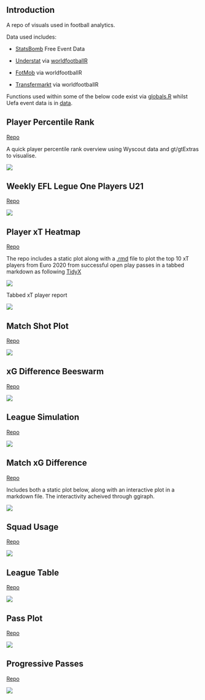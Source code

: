 ## Introduction

A repo of visuals used in football analytics.

Data used includes:

-   [StatsBomb](https://github.com/statsbomb/open-data) Free Event Data

-   [Understat](https://understat.com/) via [worldfootballR](https://github.com/JaseZiv/worldfootballR)

-   [FotMob](https://www.fotmob.com/) via worldfootballR

-   [Transfermarkt](https://www.transfermarkt.com/) via worldfootballR

Functions used within some of the below code exist via [globals.R](https://github.com/Markjwilkins/analytics_toolbox/blob/main/globals.R) whilst Uefa event data is in [data](https://github.com/Markjwilkins/analytics_toolbox/tree/main/data).

## Player Percentile Rank

[Repo](https://github.com/Markjwilkins/analytics_toolbox/tree/main/R/player_percentile)

A quick player percentile rank overview using Wyscout data and gt/gtExtras to visualise.

![](R/player_percentile/o_arblaster_overview.png)

## Weekly EFL Legue One Players U21

[Repo](https://github.com/Markjwilkins/analytics_toolbox/tree/main/R/weekly_young_players)

![](R/weekly_young_players/league_one_week_6.png)

## Player xT Heatmap

[Repo](https://github.com/Markjwilkins/analytics_toolbox/tree/main/R/xt_plot)

The repo includes a static plot along with a [.rmd](https://github.com/Markjwilkins/analytics_toolbox/blob/main/R/xt_plot/euros_xt.Rmd) file to plot the top 10 xT players from Euro 2020 from successful open play passes in a tabbed markdown as following [TidyX](https://github.com/thebioengineer/TidyX/tree/master/TidyTuesday_Explained/137-Magically_Multiplying_Tabs_in_Reports)

![](R/xt_plot/Jordi%20Alba%20Ramos_xt_plot_full.jpg)

Tabbed xT player report

![](R/xt_plot/tabbed_xt.jpg)

## Match Shot Plot

[Repo](https://github.com/Markjwilkins/analytics_toolbox/tree/main/R/match_shot_plot)

![](R/match_shot_plot/match_shot_map.jpg)

## xG Difference Beeswarm

[Repo](https://github.com/Markjwilkins/analytics_toolbox/tree/main/R/xg_difference_beeswarm)

![](R/xg_difference_beeswarm/league_one_xg_beeswarm_full.jpg)

## League Simulation

[Repo](https://github.com/Markjwilkins/analytics_toolbox/tree/main/R/league_simulation)

![](R/league_simulation/league_one_sim_plot_full.jpg)

## Match xG Difference

[Repo](https://github.com/Markjwilkins/analytics_toolbox/tree/main/R/match_xg)

Includes both a static plot below, along with an interactive plot in a markdown file. The interactivity acheived through ggiraph.

![](R/match_xg/league_two_xg_per_game_full.jpg)

## Squad Usage

[Repo](https://github.com/Markjwilkins/analytics_toolbox/tree/main/R/squad_usage)

![](R/squad_usage/oxford_united_squad_usage_full.jpg)

## League Table

[Repo](https://github.com/Markjwilkins/analytics_toolbox/tree/main/R/league_table)

![](R/league_table/league_one_2022_2023_league_table.png)

## Pass Plot

[Repo](https://github.com/Markjwilkins/analytics_toolbox/tree/main/R/pass_plot)

![](R/pass_plot/luke_shaw_passes_full.jpg)

## Progressive Passes

[Repo](https://github.com/Markjwilkins/analytics_toolbox/tree/main/R/progressive_passes)

![](R/progressive_passes/euros_progressive_passes_full.jpg)
